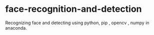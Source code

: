 # face-recognition-and-detection
Recognizing face and detecting  using python, pip , opencv , numpy in anaconda.
